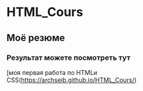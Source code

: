 # HTML_Cours
## Моё резюме

### Результат можете посмотреть тут

[моя первая работа по HTMLи CSS(https://archseib.github.io/HTML_Cours/)
